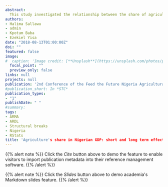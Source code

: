 ```yaml
---
abstract:
  This study investigated the relationship between the share of agriculture in GDP and some socio-economic and climate variables using ARMA, ARDL and structural change estimation in R. The data, covering the period 1960-2016, were obtained from various secondary sources, including CBN, WDI, FAOSTAT and NiMet. The results indicated that Nigerian population is on a very rapid rise while GDP is showing a decline. The trend of the other variables included shows slow decline or rise. The forecast to 2030 and beyond shows that only population and aquaculture will continue to rise. However, lagged values of agricultural GDP, CO2 emission and the difference between maximum and minimum temperature significantly and positively affected GDP at 1% level while differences between maximum and minimum temperature significantly and negatively affected GDP at 5% level. In the short-term, population and L(coint) are negatively significant (p=0) while the difference between maximum and minimum temperature negatively affected share of agriculture in GDP at 1% level of significance. In the long-term, CO2 emission and population positively (p=0) affected the share of agriculture in GDP while arable land, cereal yield and aquaculture negatively (p=0) affected the share of agriculture in GDP determining four structural breaks in GDP since 1960. Although, the results implied mixed effects of climate change, it is important for Nigeria to critically look at the frequent changes in policy, negative effects of aquaculture on GDP which might be as a result of shift of mobile resources from main sector as well as the involvement of non-experts in formulating agricultural policies for Nigeria.
authors:
- Halima Sallawu
- admin
- Kpotum Baba
- Ezekiel Yisa
date: "2018-08-13T01:00:00Z"
doi: ""
featured: false
image:
#  caption: 'Image credit: [**Unsplash**](https://unsplash.com/photos/pLCdAaMFLTE)'
  focal_point: ""
  preview_only: false
links: null
projects: null
publication: '2nd Conference of the Feed the Future Nigeria Agricultural Policy Project held at Transcorp Hilton Hotel, Abuja, Nigeria 13-16 August'
#publication_short: In *STC*
publication_types:
- "1"
publishDate: " "
#summary: 
tags:
- ARMA
- ARDL
- Structural breaks
- Nigeria
- RStats
title: 'Agriculture's share in Nigerian GDP: short and long term effects of climate change and arable land availability'
---
```


{{% alert note %}}
Click the *Cite* button above to demo the feature to enable visitors to import publication metadata into their reference management software.
{{% /alert %}}

{{% alert note %}}
Click the *Slides* button above to demo academia's Markdown slides feature.
{{% /alert %}}
